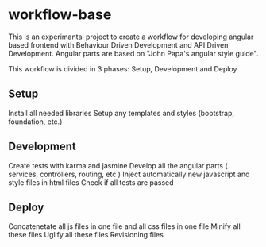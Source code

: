 # workflow-base

This is an experimantal project to create a workflow for developing angular based frontend with 
Behaviour Driven Development and API Driven Development.
Angular parts are based on "John Papa's angular style guide".

This workflow is divided in 3 phases: Setup, Development and Deploy

## Setup

Install all needed libraries
Setup any templates and styles (bootstrap, foundation, etc.)

## Development

Create tests with karma and jasmine
Develop all the angular parts ( services, controllers, routing, etc )
Inject automatically new javascript and style files in html files
Check if all tests are passed

## Deploy 

Concatenetate all js files in one file and all css files in one file
Minify all these files 
Uglify all these files
Revisioning files

